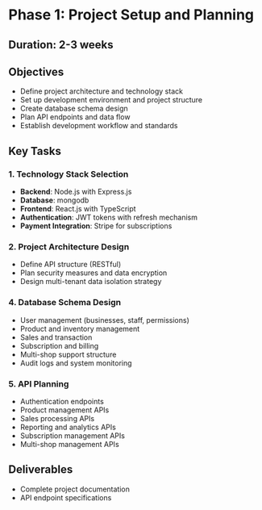 # Phase 1: Project Setup and Planning

## Duration: 2-3 weeks

## Objectives
- Define project architecture and technology stack
- Set up development environment and project structure
- Create database schema design
- Plan API endpoints and data flow
- Establish development workflow and standards

## Key Tasks

### 1. Technology Stack Selection
- **Backend**: Node.js with Express.js 
- **Database**: mongodb
- **Frontend**: React.js with TypeScript
- **Authentication**: JWT tokens with refresh mechanism
- **Payment Integration**: Stripe for subscriptions

### 2. Project Architecture Design
- Define API structure (RESTful)
- Plan security measures and data encryption
- Design multi-tenant data isolation strategy


### 4. Database Schema Design
- User management  (businesses, staff, permissions)
- Product and inventory management
- Sales and transaction 
- Subscription and billing 
- Multi-shop support structure
- Audit logs and system monitoring

### 5. API Planning
- Authentication endpoints
- Product management APIs
- Sales processing APIs
- Reporting and analytics APIs
- Subscription management APIs
- Multi-shop management APIs

## Deliverables
- Complete project documentation
- API endpoint specifications

